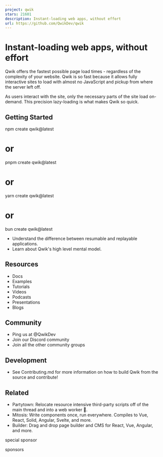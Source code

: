 ```yaml
---
project: qwik
stars: 21601
description: Instant-loading web apps, without effort
url: https://github.com/QwikDev/qwik
---
```


  

  

  
  

Instant-loading web apps, without effort
========================================

Qwik offers the fastest possible page load times - regardless of the complexity of your website. Qwik is so fast because it allows fully interactive sites to load with almost no JavaScript and pickup from where the server left off.

As users interact with the site, only the necessary parts of the site load on-demand. This precision lazy-loading is what makes Qwik so quick.

Getting Started
---------------

npm create qwik@latest
# or
pnpm create qwik@latest
# or
yarn create qwik@latest
# or
bun create qwik@latest

-   Understand the difference between resumable and replayable applications.
-   Learn about Qwik's high level mental model.

Resources
---------

-   Docs
-   Examples
-   Tutorials
-   Videos
-   Podcasts
-   Presentations
-   Blogs

Community
---------

-   Ping us at @QwikDev
-   Join our Discord community
-   Join all the other community groups

Development
-----------

-   See Contributing.md for more information on how to build Qwik from the source and contribute!

Related
-------

-   Partytown: Relocate resource intensive third-party scripts off of the main thread and into a web worker 🎉.
-   Mitosis: Write components once, run everywhere. Compiles to Vue, React, Solid, Angular, Svelte, and more.
-   Builder: Drag and drop page builder and CMS for React, Vue, Angular, and more.

  
  

special sponsor

sponsors
